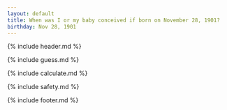 ```yaml
---
layout: default
title: When was I or my baby conceived if born on November 28, 1901?
birthday: Nov 28, 1901
---
```


{% include header.md %}

{% include guess.md %}

{% include calculate.md %}

{% include safety.md %}

{% include footer.md %}



